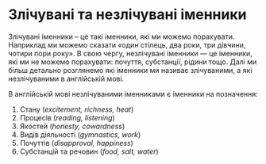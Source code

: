 # Злiчуванi та незлiчуванi iменники

<p>Злічувані іменники – це такі іменники, які ми можемо порахувати. Наприклад ми можемо сказати «один стілець, два роки, три дівчини, чотири пори року». В свою чергу, незлічувані іменники — це іменники, які ми не можемо порахувати: почуття, субстанції, рідини тощо.  Далі ми більш детально розглянемо які іменники ми називає злічуваними, а які незлічуваними в англійській мові.</p>

<p>В англійській мові незлічуваними іменниками є іменники на позначення:</p>
<ol>
<li>Стану (<i>excitement, richness, heat</i>)</li>
<li>Процесів (<i>reading, listening</i>)</li>
<li>Якостей (<i>honesty, cowardness</i>)</li>
<li>Видів діяльності (<i>gymnastics, work</i>)</li>
<li>Почуттів (<i>disapproval, happiness</i>)</li>
<li>Субстанцій та речовин (<i>food, salt, water</i>)</li>
</ol>


